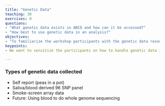 ```yaml
---
title: "Genetic Data"
teaching: 30
exercises: 0
questions:
- "What genetic data exists in ABCD and how can it be accessed?"
- "How best to use genetic data in an analysis?"
objectives:
- "To familiarize the workshop participants with the genetic data resource provided by ABCD"
keypoints:
- We want to sensitize the participants on how to handle genetic data in ABCD.

---
```


### Types of genetic data collected
* Self report (peas in a pot)
* Saliva/blood derived 96 SNP panel
* Smoke-screen array data
* Future: Using blood to do whole genome sequencing

